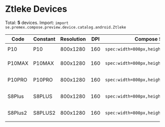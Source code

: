 # Ztleke Devices

Total: **5** devices. Import: `import se.premex.compose.preview.device.catalog.android.Ztleke`

| Code | Constant | Resolution | DPI | Compose Spec | Preview Usage |
|------|----------|------------|-----|-------------|---------------|
| P10 | P10 | 800x1280 | 160 | `spec:width=800px,height=1280px,dpi=160` | `@Preview(device = Ztleke.P10)` |
| P10MAX | P10MAX | 800x1280 | 160 | `spec:width=800px,height=1280px,dpi=160` | `@Preview(device = Ztleke.P10MAX)` |
| P10PRO | P10PRO | 800x1280 | 160 | `spec:width=800px,height=1280px,dpi=160` | `@Preview(device = Ztleke.P10PRO)` |
| S8Plus | S8PLUS | 800x1280 | 160 | `spec:width=800px,height=1280px,dpi=160` | `@Preview(device = Ztleke.S8PLUS)` |
| S8Plus2 | S8PLUS2 | 800x1280 | 160 | `spec:width=800px,height=1280px,dpi=160` | `@Preview(device = Ztleke.S8PLUS2)` |

<!-- Generated automatically. Do not edit manually. -->
